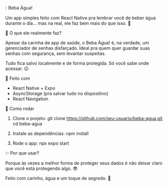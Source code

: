 
💧 Beba Água!

Um app simples feito com React Native pra lembrar você de beber água durante o dia... mas na real, ele faz bem mais do que isso. 👀

🤫 O que ele realmente faz?

Apesar da carinha de app de saúde, o Beba Água! é, na verdade, um gerenciador de senhas disfarçado. Ideal pra quem quer guardar suas senhas com segurança, sem levantar suspeitas.

Tudo fica salvo localmente e de forma protegida. Só você sabe onde acessar. 😉

🔧 Feito com

- React Native + Expo
- AsyncStorage (pra salvar tudo no dispositivo)
- React Navigation

🚀 Como rodar

1. Clone o projeto:
   git clone https://github.com/seu-usuario/beba-agua.git
   cd beba-agua

2. Instale as dependências:
   npm install

3. Rode o app:
   npx expo start

✨ Por que usar?

Porque às vezes a melhor forma de proteger seus dados é não deixar claro que você está protegendo algo. 😎

Feito com carinho, água e um toque de segredo. 💙
